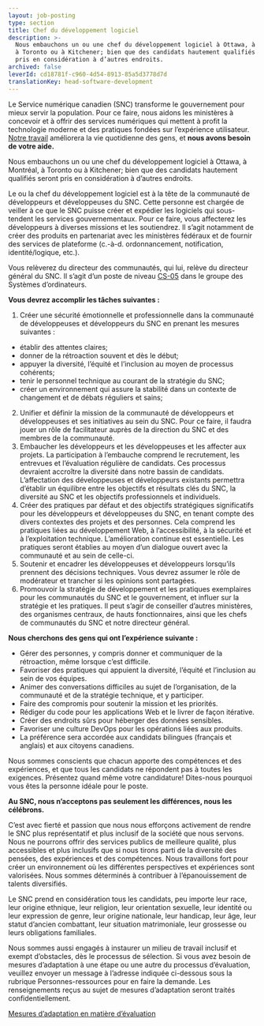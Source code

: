 ```yaml
---
layout: job-posting
type: section
title: Chef du développement logiciel
description: >-
  Nous embauchons un ou une chef du développement logiciel à Ottawa, à Montréal,
  à Toronto ou à Kitchener; bien que des candidats hautement qualifiés seront
  pris en considération à d’autres endroits.
archived: false
leverId: cd18781f-c960-4d54-8913-85a5d3778d7d
translationKey: head-software-development
---
```

Le Service numérique canadien (SNC) transforme le gouvernement pour mieux servir la population. Pour ce faire, nous aidons les ministères à concevoir et à offrir des services numériques qui mettent à profit la technologie moderne et des pratiques fondées sur l’expérience utilisateur. [Notre travail](https://numerique.canada.ca/partenariats/) améliorera la vie quotidienne des gens, et **nous avons besoin de votre aide.**

Nous embauchons un ou une chef du développement logiciel à Ottawa, à Montréal, à Toronto ou à Kitchener; bien que des candidats hautement qualifiés seront pris en considération à d’autres endroits.

Le ou la chef du développement logiciel est à la tête de la communauté de développeurs et développeuses du SNC. Cette personne est chargée de veiller à ce que le SNC puisse créer et expédier les logiciels qui sous-tendent les services gouvernementaux. Pour ce faire, vous affecterez les développeurs à diverses missions et les soutiendrez. Il s’agit notamment de créer des produits en partenariat avec les ministères fédéraux et de fournir des services de plateforme (c.-à-d. ordonnancement, notification, identité/logique, etc.).

Vous relèverez du directeur des communautés, qui lui, relève du directeur général du SNC. Il s’agit d’un poste de niveau [CS-05](https://www.tbs-sct.gc.ca/agreements-conventions/view-visualiser-fra.aspx?id=1#toc12259212260) dans le groupe des Systèmes d’ordinateurs.

**Vous devrez accomplir les tâches suivantes :**

1. Créer une sécurité émotionnelle et professionnelle dans la communauté de développeuses et développeurs du SNC en prenant les mesures suivantes :
  * établir des attentes claires;
  * donner de la rétroaction souvent et dès le début;
  * appuyer la diversité, l’équité et l’inclusion au moyen de processus cohérents;
  * tenir le personnel technique au courant de la stratégie du SNC;
  * créer un environnement qui assure la stabilité dans un contexte de changement et de débats réguliers et sains;
2. Unifier et définir la mission de la communauté de développeurs et développeuses et ses initiatives au sein du SNC. Pour ce faire, il faudra jouer un rôle de facilitateur auprès de la direction du SNC et des membres de la communauté.
3. Embaucher les développeurs et les développeuses et les affecter aux projets. La participation à l’embauche comprend le recrutement, les entrevues et l’évaluation régulière de candidats. Ces processus devraient accroître la diversité dans notre bassin de candidats. L’affectation des développeuses et développeurs existants permettra d’établir un équilibre entre les objectifs et résultats clés du SNC, la diversité au SNC et les objectifs professionnels et individuels.
4. Créer des pratiques par défaut et des objectifs stratégiques significatifs pour les développeurs et développeuses du SNC, en tenant compte des divers contextes des projets et des personnes. Cela comprend les pratiques liées au développement Web, à l’accessibilité, à la sécurité et à l’exploitation technique. L’amélioration continue est essentielle. Les pratiques seront établies au moyen d’un dialogue ouvert avec la communauté et au sein de celle-ci.
5. Soutenir et encadrer les développeuses et développeurs lorsqu’ils prennent des décisions techniques. Vous devrez assumer le rôle de modérateur et trancher si les opinions sont partagées.
6. Promouvoir la stratégie de développement et les pratiques exemplaires pour les communautés du SNC et le gouvernement, et influer sur la stratégie et les pratiques. Il peut s’agir de conseiller d’autres ministères, des organismes centraux, de hauts fonctionnaires, ainsi que les chefs de communautés du SNC et notre directeur général.

**Nous cherchons des gens qui ont l’expérience suivante :**

* Gérer des personnes, y compris donner et communiquer de la rétroaction, même lorsque c’est difficile.
* Favoriser des pratiques qui appuient la diversité, l’équité et l’inclusion au sein de vos équipes.
* Animer des conversations difficiles au sujet de l’organisation, de la communauté et de la stratégie technique, et y participer.
* Faire des compromis pour soutenir la mission et les priorités.
* Rédiger du code pour les applications Web et le livrer de façon itérative.
* Créer des endroits sûrs pour héberger des données sensibles.
* Favoriser une culture DevOps pour les opérations liées aux produits.
* La préférence sera accordée aux candidats bilingues (français et anglais) et aux citoyens canadiens.

Nous sommes conscients que chacun apporte des compétences et des expériences, et que tous les candidats ne répondent pas à toutes les exigences. Présentez quand même votre candidature! Dites-nous pourquoi vous êtes la personne idéale pour le poste.

**Au SNC, nous n’acceptons pas seulement les différences, nous les célébrons.**

C’est avec fierté et passion que nous nous efforçons activement de rendre le SNC plus représentatif et plus inclusif de la société que nous servons. Nous ne pourrons offrir des services publics de meilleure qualité, plus accessibles et plus inclusifs que si nous tirons parti de la diversité des pensées, des expériences et des compétences. Nous travaillons fort pour créer un environnement où les différentes perspectives et expériences sont valorisées. Nous sommes déterminés à contribuer à l’épanouissement de talents diversifiés.

Le SNC prend en considération tous les candidats, peu importe leur race, leur origine ethnique, leur religion, leur orientation sexuelle, leur identité ou leur expression de genre, leur origine nationale, leur handicap, leur âge, leur statut d’ancien combattant, leur situation matrimoniale, leur grossesse ou leurs obligations familiales.

Nous sommes aussi engagés à instaurer un milieu de travail inclusif et exempt d’obstacles, dès le processus de sélection. Si vous avez besoin de mesures d’adaptation à une étape ou une autre du processus d’évaluation, veuillez envoyer un message à l’adresse indiquée ci-dessous sous la rubrique Personnes-ressources pour en faire la demande. Les renseignements reçus au sujet de mesures d’adaptation seront traités confidentiellement.

[Mesures d’adaptation en matière d’évaluation](https://www.canada.ca/fr/commission-fonction-publique/services/mesures-d-adaptation-matiere-evaluation.html)